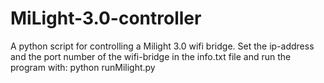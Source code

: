 # MiLight-3.0-controller
A python script for controlling a Milight 3.0 wifi bridge.
Set the ip-address and the port number of the wifi-bridge in the info.txt file and run the program with:
	python runMilight.py <Action> <Value>